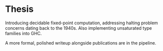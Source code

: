 # Thesis
Introducing decidable fixed-point computation, addressing halting problem concerns dating back to the 1940s. Also implementing unsaturated type families into GHC.

A more formal, polished writeup alongside publications are in the pipeline.
